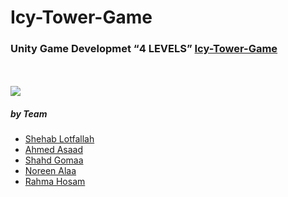 # Icy-Tower-Game

### Unity Game Developmet  <q>4 LEVELS</q> [Icy-Tower-Game](https://clipchamp.com/watch/3puyFuMeCUH)
<br/>
<br/>
<img src="https://github.com/shehablotfallah/Icy-Tower-Game/assets/117580649/8816066b-4fd5-470d-974e-0401d175659c" />

##### by Team
<ul>
  <li><a href="https://www.linkedin.com/in/shehablotfallah">Shehab Lotfallah</a></li>
  <li><a href="https://www.facebook.com/ahmed.asad.900">Ahmed Asaad</a></li>
  <li><a href="https://www.linkedin.com/in/shahd-ibrahiem-gomaa-090988202">Shahd Gomaa</a></li>
  <li><a href="https://www.facebook.com/noureen.alaa.9">Noreen Alaa</a></li>
  <li><a href="https://www.facebook.com/rahma.hosam.11">Rahma Hosam</a></li>
</ul>
